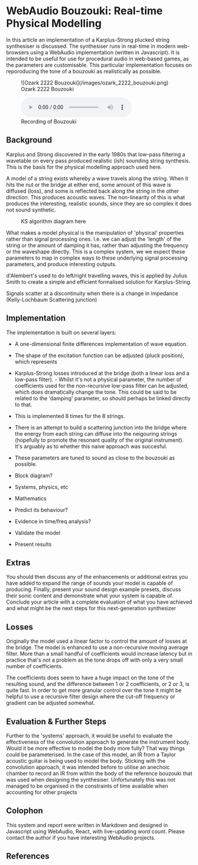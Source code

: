 WebAudio Bouzouki: Real-time Physical Modelling
==============

In this article an implementation of a Karplus-Strong plucked string synthesiser is discussed. The synthesiser runs in real-time in modern web-browsers using a WebAudio implementation (written in Javascript). It is intended to be useful for use for procedural audio in web-based games, as the parameters are customisable. This particular implementation focuses on reporoducing the tone of a bouzouki as realistically as possible.

<figure>
	![Ozark 2222 Bouzouki](/images/ozark_2222_bouzouki.png)
	<figcaption>Ozark 2222 Bouzouki</figcaption>
</figure>

<figure>
	<audio controls>
		<source src="/audio/sample.mp3" type="audio/mpeg" />
		Your browser does not support the audio element.
	</audio>
	<figcaption>Recording of Bouzouki</figcaption>
</figure>

Background
----------

Karplus and Strong discovered in the early 1980s that low-pass filtering a wavetable on every pass produced realistic (ish) sounding string synthesis. This is the basis for the physical modelling approach used here. 

A model of a string exists whereby a wave travels along the string. When it hits the nut or the bridge at either end, some amount of this wave is diffused (loss), and some is reflected back along the string in the other direction. This produces acoustic waves. The non-linearity of this is what produces the interesting, realistic sounds, since they are so complex it does not sound synthetic.

<figure>
	<figcaption>KS algorithm diagram here</figcaption>
</figure>

What makes a model physical is the manipulation of 'physical' properties rather than signal processing ones. I.e. we can adjust the 'length' of the string or the amount of damping it has, rather than adjusting the frequency or the waveshape directly. This is a complex system, we we expect these parameters to map in complex ways to these underlying signal processing parameters, and produce interesting outputs.

d'Alembert's used to do left/right travelling waves, this is applied by Julius Smith to create a simple and efficient formalised solution for Karplus-String. 

Signals scatter at a discontinuity when there is a change in impedance (Kelly-Lochbaum Scattering junction)

Implementation
--------------

The implementation is built on several layers:

- A one-dimensional finite differences implementation of wave equation.
- The shape of the excitation function can be adjusted (pluck position), which represents 
- Karplus-Strong losses introduced at the bridge (both a linear loss and a low-pass filter).	- Whilst it's not a physical parameter, the number of coefficients used for the non-recursive low-pass filter can be adjusted, which does dramatically change the tone. This could be said to be related to the 'damping' parameter, so should perhaps be linked directly to that.
- This is implemented 8 times for the 8 strings.
- There is an attempt to build a scattering junction into the bridge where the energy from each string can diffuse into the neigouring strings (hopefully to promote the resonant quality of the original instrument). It's arguably as to whether this naive approach was succesful.
- These parameters are tuned to sound as close to the bouzouki as possible.




- Block diagram?
- Systems, physics, etc
- Mathematics
- Predict its behaviour?
- Evidence in time/freq analysis?
- Validate the model
- Present results

Extras
------

You should then discuss any of the enhancements or additional extras you have added to expand the range of sounds your model is capable of producing. Finally, present your sound design example presets, discuss their sonic content and demonstrate what your system is capable of. Conclude your article with a complete evaluation of what you have achieved and what might be the next steps for this next-generation synthesizer

Losses
------

Originally the model used a linear factor to control the amount of losses at the bridge. The model is enhanced to use a non-recursive moving average filter. More than a small handful of coefficients would increase latency but in practice that's not a problem as the tone drops off with only a very small number of coefficients.

The coefficients does seem to have a huge impact on the tone of the resulting sound, and the difference between 1 or 2 coefficients, or 2 or 3, is quite fast. In order to get more granular control over the tone it might be helpful to use a recursive filter design where the cut-off frequency or gradient can be adjusted somewhat.

Evaluation & Further Steps
--------------------------

Further to the 'systems' approach, it would be useful to evaluate the effectiveness of the convolution approach to generate the instrument body. Would it be more effective to model the body more fully? That way things could be parameterised. In the case of this model, an IR from a Taylor acoustic guitar is being used to model the body. Sticking with the convolution approach, it was intended before to utilise an anechoic chamber to record an IR from within the body of the reference bouzouki that was used when designing the synthesiser. Unfortunately this was not managed to be organised in the constraints of time available when accounting for other projects

Colophon
--------

This system and report were written in Markdown and designed in Javascript using WebAudio, React, with live-updating word count. Please contact the author if you have interesting WebAudio projects.


References
----------

[karplus]: http://google.com   "Google"
[strong]:  http://yahoo.com    "Yahoo"
